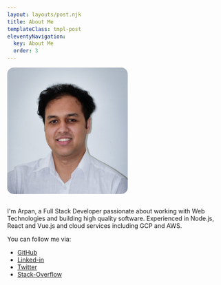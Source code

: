 ```yaml
---
layout: layouts/post.njk
title: About Me
templateClass: tmpl-post
eleventyNavigation:
  key: About Me
  order: 3
---
```


<img src="/img/arpankc.png" alt="arpan-kc-picture" style="width:20em;border-radius:15px;margin-bottom:1em;">

I'm Arpan, a Full Stack Developer passionate about working with Web Technologies and building high quality software. Experienced in Node.js, React and Vue.js and cloud services including GCP and AWS. 

You can follow me via:

* [GitHub](https://github.com/nipeshkc7)
* [Linked-in](https://www.linkedin.com/in/arpan-kc7/)
* [Twitter](https://twitter.com/nipeshkc7)
* [Stack-Overflow](https://stackoverflow.com/users/6470513/arpan-kc)
